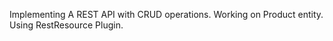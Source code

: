 Implementing A REST API with CRUD operations.
Working on Product entity.
Using RestResource Plugin.
